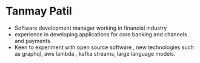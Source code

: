 # Tanmay Patil
* Software development manager working in financial industry
* experience in developing applications for core banking and channels and payments
* Keen to experiment with open source software , new technologies such as graphql, aws lambda , kafka streams, large language models.
